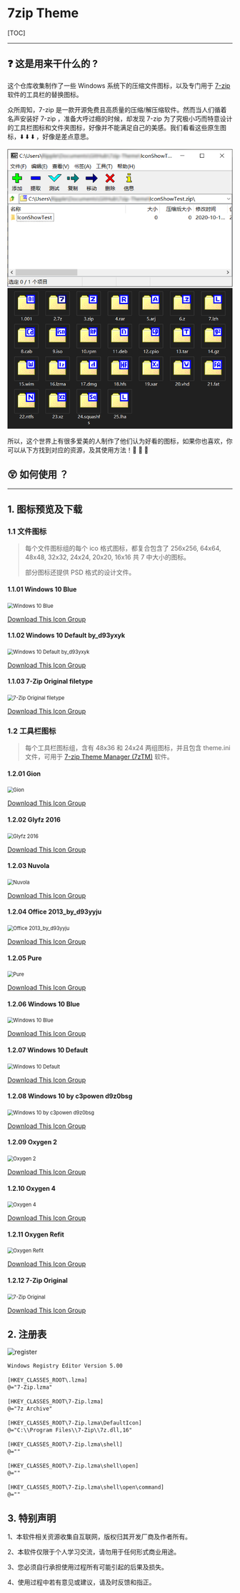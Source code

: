 # 7zip Theme

[TOC]

---

## :question: 这是用来干什么的 ?

这个仓库收集制作了一些 Windows 系统下的压缩文件图标，以及专门用于 [7-zip](https://www.7-zip.org/) 软件的工具栏的替换图标。

众所周知，7-zip 是一款开源免费且高质量的压缩/解压缩软件。然而当人们循着名声安装好 7-zip ，准备大呼过瘾的时候，却发现 7-zip 为了究极小巧而特意设计的工具栏图标和文件夹图标，好像并不能满足自己的美感。我们看看这些原生图标，:arrow_down: :arrow_down: :arrow_down: ，好像是差点意思。

<img src="preview/original_toolbar.png" alt="original_toolbar" style="zoom:80%;" /> <img src="preview/Showtest_FiletypeIcon.png" alt="filetypeIcons" style="zoom:67%;" /> 

所以，这个世界上有很多爱美的人制作了他们认为好看的图标，如果你也喜欢，你可以从下方找到对应的资源，及其使用方法！:clap: :clap: :clap: 



## :astonished: 如何使用 ？





---



## 1. 图标预览及下载

### 1.1 文件图标

> 每个文件图标组的每个 ico 格式图标，都复合包含了 256x256, 64x64, 48x48, 32x32, 24x24, 20x20, 16x16 共 7 中大小的图标。
>
> 部分图标还提供 PSD 格式的设计文件。

#### 1.1.01 Windows 10 Blue

<img src="./preview/filetype/Windows%2010%20Blue.jpg" alt="Windows 10 Blue" style="zoom:80%;" /> 

[Download This Icon Group](./Filetype/Windows%2010%20Blue.zip) 

#### 1.1.02 Windows 10 Default by_d93yxyk

<img src="./preview/filetype/Windows%2010%20Default%20by_d93yxyk.jpg" alt="Windows 10 Default by_d93yxyk" style="zoom:80%;" /> 

[Download This Icon Group](./Filetype/Windows%2010%20Default%20by_d93yxyk.zip) 

#### 1.1.03 7-Zip Original filetype

<img src="./preview/filetype/7-Zip%20Original%20filetype.jpg" alt="7-Zip Original filetype" style="zoom:80%;" /> 

[Download This Icon Group](./Filetype/7-Zip%20Original%20filetype.zip) 

### 1.2 工具栏图标

> 每个工具栏图标组，含有 48x36 和 24x24 两组图标，并且包含 theme.ini 文件，可用于 [7-zip Theme Manager (7zTM)](http://www.7ztm.de/) 软件。

#### 1.2.01 Gion

<img src="./preview/toolbar/Gion.jpg" alt="Gion" style="zoom:80%;" /> 

[Download This Icon Group](./Toolbar/Gion.zip) 

#### 1.2.02 Glyfz 2016

<img alt='Glyfz 2016' src="./preview/toolbar/Glyfz%202016.jpg" width="430" style="zoom:80%;" > 

[Download This Icon Group](./Toolbar/Glyfz%202016.zip) 

#### 1.2.03 Nuvola

<img src="./preview/toolbar/Nuvola.jpg" alt="Nuvola" style="zoom:80%;" /> 

[Download This Icon Group](./Toolbar/Nuvola.zip) 

#### 1.2.04 Office 2013_by_d93yyju

<img src="./preview/toolbar/Office%202013_by_d93yyju.jpg" alt="Office 2013_by_d93yyju" style="zoom:80%;" /> 

[Download This Icon Group](./Toolbar/Office%202013_by_d93yyju.zip) 

#### 1.2.05 Pure

<img src="./preview/toolbar/Pure.jpg" alt="Pure" style="zoom:80%;" /> 

[Download This Icon Group](./Toolbar/Pure.zip) 

#### 1.2.06 Windows 10 Blue

<img src="./preview/toolbar/Windows%2010%20Blue.jpg" alt="Windows 10 Blue" style="zoom:80%;" /> 

[Download This Icon Group](./Toolbar/Windows%2010%20Blue.zip) 

#### 1.2.07 Windows 10 Default

<img src="./preview/toolbar/Windows%2010%20Default.jpg" alt="Windows 10 Default" style="zoom:80%;" /> 

[Download This Icon Group](./Toolbar/Windows%2010%20Default.zip) 

#### 1.2.08 Windows 10 by c3powen d9z0bsg

<img src="./preview/toolbar/Windows%2010%20by%20c3powen%20d9z0bsg.jpg" alt="Windows 10 by c3powen d9z0bsg" style="zoom:80%;" /> 

[Download This Icon Group](./Toolbar/Windows%2010%20by%20c3powen%20d9z0bsg.zip) 

#### 1.2.09 Oxygen 2

<img src="./preview/toolbar/Oxygen%202.jpg" alt="Oxygen 2" style="zoom:80%;" /> 

[Download This Icon Group](./Toolbar/Oxygen%202.zip) 

#### 1.2.10 Oxygen 4

<img src="./preview/toolbar/Oxygen%204.jpg" alt="Oxygen 4" style="zoom:80%;" /> 

[Download This Icon Group ](./Toolbar/Oxygen%204.zip) 

#### 1.2.11 Oxygen Refit

<img src="./preview/toolbar/Oxygen%20Refit.jpg" alt="Oxygen Refit" style="zoom:80%;" /> 

[Download This Icon Group](./Toolbar/Oxygen%20Refit.zip) 

#### 1.2.12 7-Zip Original

<img src="./preview/toolbar/7-Zip%20Original%20Toolbar%20Theme.jpg" alt="7-Zip Original" style="zoom:80%;" /> 

[Download This Icon Group](./Toolbar/7-Zip%20Original%20Toolbar%20Theme.zip) 

## 2. 注册表

<img alt='register' src="./preview/option.png" width="420"  > 

```register
Windows Registry Editor Version 5.00

[HKEY_CLASSES_ROOT\.lzma]
@="7-Zip.lzma"

[HKEY_CLASSES_ROOT\7-Zip.lzma]
@="7z Archive"

[HKEY_CLASSES_ROOT\7-Zip.lzma\DefaultIcon]
@="C:\\Program Files\\7-Zip\\7z.dll,16"

[HKEY_CLASSES_ROOT\7-Zip.lzma\shell]
@=""

[HKEY_CLASSES_ROOT\7-Zip.lzma\shell\open]
@=""

[HKEY_CLASSES_ROOT\7-Zip.lzma\shell\open\command]
@=""
```





## 3. 特别声明

1、本软件相关资源收集自互联网，版权归其开发厂商及作者所有。

2、本软件仅限于个人学习交流，请勿用于任何形式商业用途。

3、您必须自行承担使用过程所有可能引起的后果及损失。

4、使用过程中若有意见或建议，请及时反馈和指正。